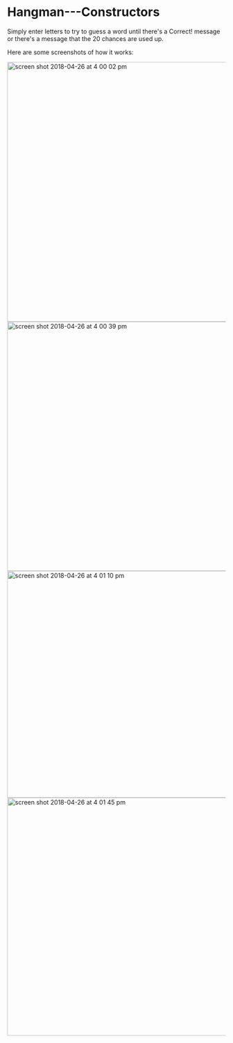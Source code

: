 # Hangman---Constructors
Simply enter letters to try to guess a word until there's a Correct! message or there's a message that the 20 chances are used up.

Here are some screenshots of how it works:

<img width="598" alt="screen shot 2018-04-26 at 4 00 02 pm" src="https://user-images.githubusercontent.com/32180705/39329169-88c99ca4-496b-11e8-8186-78bcd385ea44.png">
<img width="574" alt="screen shot 2018-04-26 at 4 00 39 pm" src="https://user-images.githubusercontent.com/32180705/39329186-93659cb2-496b-11e8-80c1-5762fa88e825.png">
<img width="522" alt="screen shot 2018-04-26 at 4 01 10 pm" src="https://user-images.githubusercontent.com/32180705/39329202-97ce2c60-496b-11e8-82ef-8dc0a07ff3c0.png">
<img width="548" alt="screen shot 2018-04-26 at 4 01 45 pm" src="https://user-images.githubusercontent.com/32180705/39329208-9c0c33f8-496b-11e8-8d0a-2ce597a8630b.png">
